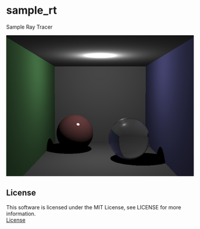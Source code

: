 # sample_rt
Sample Ray Tracer  

![Rendering Result](./result.png)  


## License
This software is licensed under the MIT License, see LICENSE for more information.   
[License](./LICENSE "License")  
